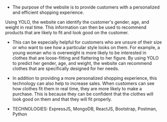 - The purpose of the website is to provide customers with a personalized and efficient shopping experience.

Using YOLO, the website can identify the customer's gender, age, and weight in real time. This information can then be used to recommend products that are likely to fit and look good on the customer.

- This can be especially helpful for customers who are unsure of their size or who want to see how a particular style looks on them. For example, a young woman who is overweight is more likely to be interested in clothes that are loose-fitting and flattering to her figure. By using YOLO to predict her gender, age, and weight, the website can recommend clothes that are specifically designed for her needs.

- In addition to providing a more personalized shopping experience, this technology can also help to increase sales. When customers can see how clothes fit them in real time, they are more likely to make a purchase. This is because they can be confident that the clothes will look good on them and that they will fit properly.

* TECHNOLOGIES: ExpressJS, MongoDB, ReactJS, Bootstrap, Postman, Python
